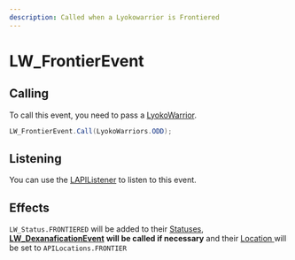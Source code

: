 ```yaml
---
description: Called when a Lyokowarrior is Frontiered
---
```


# LW\_FrontierEvent

## Calling 

To call this event, you need to pass a [LyokoWarrior](../../virtualentities/lyokowarrior/).

```csharp
LW_FrontierEvent.Call(LyokoWarriors.ODD);
```

## Listening

You can use the [LAPIListener](../lapilistener.md) to listen to this event.

## Effects

`LW_Status.FRONTIERED` will be added to their [Statuses](../../virtualentities/lyokowarrior/lw_status.md), [**LW\_DexanaficationEvent**](lw_dexanificationevent.md) **will be called if necessary** and their [Location ](../../virtualentities/lyokowarrior/lyokowarrior.md#location)will be set to `APILocations.FRONTIER`

